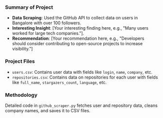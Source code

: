 ### Summary of Project

- **Data Scraping**: Used the GitHub API to collect data on users in Bangalore with over 100 followers.
- **Interesting Insight**: [Your interesting finding here, e.g., "Many users worked for large tech companies."].
- **Recommendation**: [Your recommendation here, e.g., "Developers should consider contributing to open-source projects to increase visibility."]

### Project Files
- `users.csv`: Contains user data with fields like `login`, `name`, `company`, etc.
- `repositories.csv`: Contains data on repositories for each user with fields like `full_name`, `stargazers_count`, `language`, etc.

### Methodology
Detailed code in `github_scraper.py` fetches user and repository data, cleans company names, and saves it to CSV files. 
